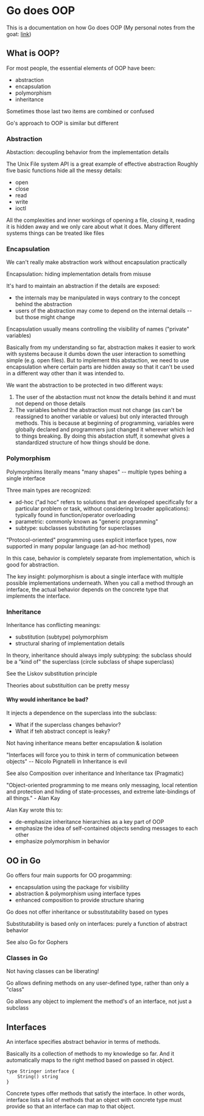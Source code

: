 # Go does OOP
This is a documentation on how Go does OOP (My personal notes from the goat: [link](https://www.youtube.com/watch?v=jexEpE7Yv2A&list=PLoILbKo9rG3skRCj37Kn5Zj803hhiuRK6&index=17))

## What is OOP?
For most people, the essential elements of OOP have been:
* abstraction
* encapsulation
* polymorphism
* inheritance

Sometimes those last two items are combined or confused

Go's approach to OOP is similar but different

### Abstraction
Abstaction: decoupling behavior from the implementation details

The Unix File system API is a great example of effective abstraction
Roughly five basic functions hide all the messy details:
* open
* close
* read
* write
* ioctl

All the complexities and inner workings of opening a file, closing it, reading it is hidden away and we only care about what it does.
Many different systems things can be treated like files

### Encapsulation
We can't really make abstraction work without encapsulation practically

Encapsulation: hiding implementation details from misuse

It's hard to maintain an abstraction if the details are exposed:
* the internals may be manipulated in ways contrary to the concept behind the abstraction
* users of the abstraction may come to depend on the internal details -- but those might change

Encapsulation usually means controlling the visibility of names ("private" variables)

Basically from my understanding so far, abstraction makes it easier to work with systems because it dumbs down the user interaction to something simple (e.g. open files). But to implement this abstaction, we need to use encapsulation where certain parts are hidden away so that it can't be used in a different way other than it was intended to. 

We want the abstraction to be protected in two different ways:
1. The user of the abstaction must not know the details behind it and must not depend on those details
2. The variables behind the abstraction must not change (as can't be reassigned to another variable or values) but only interacted through methods. This is because at beginning of programming, variables were globally declared and programmers just changed it wherever which led to things breaking. By doing this abstaction stuff, it somewhat gives a standardized structure of how things should be done. 

### Polymorphism
Polymorphims literally means "many shapes" -- multiple types behing a single interface

Three main types are recognized:
* ad-hoc ("ad hoc" refers to solutions that are developed specifically for a particular problem or task, without considering broader applications): typically found in function/operator overloading 
* parametric: commonly known as "generic programming"
* subtype: subclasses substituting for superclasses

"Protocol-oriented" programming uses explicit interface types, now supported in many popular language (an ad-hoc method)

In this case, behavior is completely separate from implementation, which is good for abstraction. 

The key insight: polymorphism is about a single interface with multiple possible implementations underneath.
When you call a method through an interface, the actual behavior depends on the concrete type that implements the interface.


### Inheritance
Inheritance has conflicting meanings:
* substitution (subtype) polymorphism
* structural sharing of implementation details

In theory, inheritance should always imply subtyping:
the subclass should be a "kind of" the superclass (circle subclass of shape superclass)

See the Liskov substitution principle

Theories about substituition can be pretty messy

#### Why would inheritance be bad?
It injects a dependence on the superclass into the subclass:
* What if the superclass changes behavior?
* What if teh abstract concept is leaky?

Not having inheritance means better encapsulation & isolation

"Interfaces will force you to think in term of communication between objects"
-- Nicolo Pignatelli in Inheritance is evil

See also Composition over inheritance and Inheritance tax (Pragmatic)

"Object-oriented programming to me means only messaging, local retention and protection and hiding of state-processes, and extreme late-bindings of all things." - Alan Kay

Alan Kay wrote this to:
* de-emphasize inheritance hierarchies as a key part of OOP
* emphasize the idea of self-contained objects sending messages to each other
* emphasize polymorphism in behavior

## OO in Go
Go offers four main supports for OO progamming:
* encapsulation using the package for visibility
* abstraction & polymorphism using interface types
* enhanced composition to provide structure sharing

Go does not offer inheritance or subsstitutability based on types

Substitutability is based only on interfaces: purely a function of abstract behavior

See also Go for Gophers

### Classes in Go
Not having classes can be liberating!

Go allows defining methods on any user-defined type, rather than only a "class"

Go allows any object to implement the method's of an interface, not just a subclass


## Interfaces

An interface specifies abstract behavior in terms of methods. 

Basically its a collection of methods to my knowledge so far. And it automatically maps to the right method based on passed in object.

```
type Stringer interface {
    String() string
}
```

Concrete types offer methods that satisfy the interface. In other words, interface lists a list of methods that an object with concrete type must provide so that an interface can map to that object.



